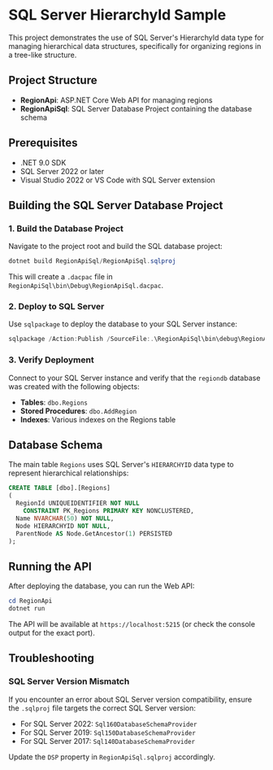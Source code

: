 # SQL Server HierarchyId Sample

This project demonstrates the use of SQL Server's HierarchyId data type for managing hierarchical data structures, specifically for organizing regions in a tree-like structure.

## Project Structure

- **RegionApi**: ASP.NET Core Web API for managing regions
- **RegionApiSql**: SQL Server Database Project containing the database schema

## Prerequisites

- .NET 9.0 SDK
- SQL Server 2022 or later
- Visual Studio 2022 or VS Code with SQL Server extension

## Building the SQL Server Database Project

### 1. Build the Database Project

Navigate to the project root and build the SQL database project:

```powershell
dotnet build RegionApiSql/RegionApiSql.sqlproj
```

This will create a `.dacpac` file in `RegionApiSql\bin\Debug\RegionApiSql.dacpac`.

### 2. Deploy to SQL Server

Use `sqlpackage` to deploy the database to your SQL Server instance:

```powershell
sqlpackage /Action:Publish /SourceFile:.\RegionApiSql\bin\debug\RegionApiSql.dacpac /TargetConnectionString:"YOUR SQL SERVER CONNECTION STRING"
```

### 3. Verify Deployment

Connect to your SQL Server instance and verify that the `regiondb` database was created with the following objects:

- **Tables**: `dbo.Regions`
- **Stored Procedures**: `dbo.AddRegion`
- **Indexes**: Various indexes on the Regions table

## Database Schema

The main table `Regions` uses SQL Server's `HIERARCHYID` data type to represent hierarchical relationships:

```sql
CREATE TABLE [dbo].[Regions]
(
  RegionId UNIQUEIDENTIFIER NOT NULL
    CONSTRAINT PK_Regions PRIMARY KEY NONCLUSTERED,
  Name NVARCHAR(50) NOT NULL,
  Node HIERARCHYID NOT NULL,
  ParentNode AS Node.GetAncestor(1) PERSISTED
);
```

## Running the API

After deploying the database, you can run the Web API:

```powershell
cd RegionApi
dotnet run
```

The API will be available at `https://localhost:5215` (or check the console output for the exact port).

## Troubleshooting

### SQL Server Version Mismatch

If you encounter an error about SQL Server version compatibility, ensure the `.sqlproj` file targets the correct SQL Server version:

- For SQL Server 2022: `Sql160DatabaseSchemaProvider`
- For SQL Server 2019: `Sql150DatabaseSchemaProvider`
- For SQL Server 2017: `Sql140DatabaseSchemaProvider`

Update the `DSP` property in `RegionApiSql.sqlproj` accordingly.